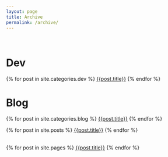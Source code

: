 ```yaml
---
layout: page
title: Archive
permalink: /archive/
---
```

<br>
<h1>Dev</h1>
{% for post in site.categories.dev %}
<a href="{{post.url}}">{{post.title}}</a>
{% endfor %}
<br>
<h1>Blog</h1>
{% for post in site.categories.blog %}
<a href="{{post.url}}">{{post.title}}</a>
{% endfor %}


{% for post in site.posts %}
<a href="{{post.url}}">{{post.title}}</a>
{% endfor %}

<br>
{% for post in site.pages %}
<a href="{{post.url}}">{{post.title}}</a>
{% endfor %}

















